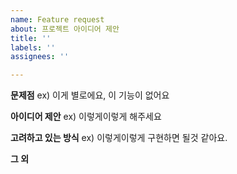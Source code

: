```yaml
---
name: Feature request
about: 프로젝트 아이디어 제안
title: ''
labels: ''
assignees: ''

---
```


**문제점**
ex) 이게 별로에요, 이 기능이 없어요

**아이디어 제안**
ex) 이렇게이렇게 해주세요

**고려하고 있는 방식**
ex) 이렇게이렇게 구현하면 될것 같아요.

**그 외**

